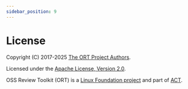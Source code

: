 ```yaml
---
sidebar_position: 9
---
```


# License

Copyright (C) 2017-2025 [The ORT Project Authors](https://github.com/oss-review-toolkit/ort/blob/main/NOTICE).

Licensed under the [Apache License, Version 2.0](https://github.com/oss-review-toolkit/ort/blob/main/LICENSE).

OSS Review Toolkit (ORT) is a [Linux Foundation project](https://www.linuxfoundation.org) and part of [ACT](https://automatecompliance.org/).
